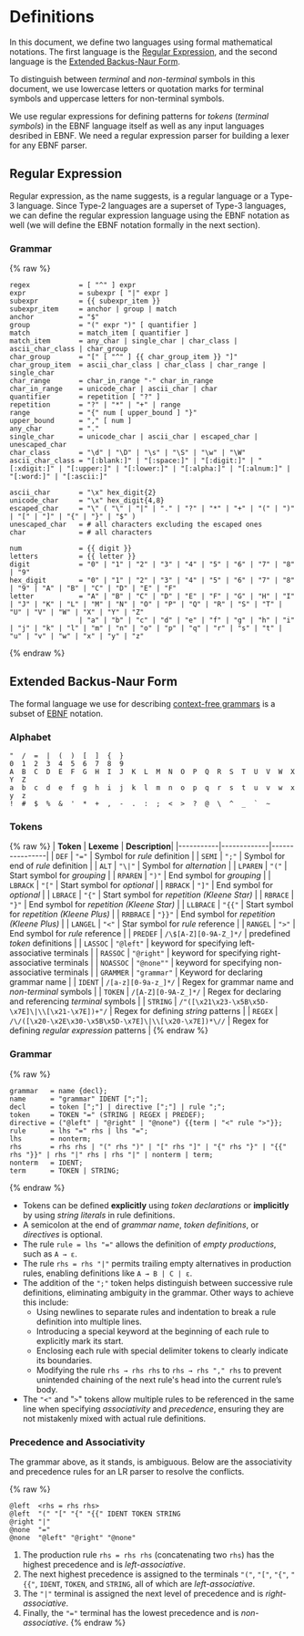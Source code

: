 # Definitions

In this document, we define two languages using formal mathematical notations.
The first language is the [Regular Expression](https://en.wikipedia.org/wiki/Regular_expression),
and the second language is the [Extended Backus-Naur Form](https://en.wikipedia.org/wiki/Extended_Backus%E2%80%93Naur_form).

To distinguish between *terminal* and *non-terminal* symbols in this document,
we use lowercase letters or quotation marks for terminal symbols and uppercase letters for non-terminal symbols.

We use regular expressions for defining patterns for *tokens* (*terminal symbols*)
in the EBNF language itself as well as any input languages desribed in EBNF.
We need a regular expression parser for building a lexer for any EBNF parser.

## Regular Expression

Regular expression, as the name suggests, is a regular language or a Type-3 language.
Since Type-2 languages are a superset of Type-3 languages,
we can define the regular expression language using the EBNF notation as well
(we will define the EBNF notation formally in the next section).

### Grammar

{% raw %}
```
regex            = [ "^" ] expr
expr             = subexpr [ "|" expr ]
subexpr          = {{ subexpr_item }}
subexpr_item     = anchor | group | match
anchor           = "$"
group            = "(" expr ")" [ quantifier ]
match            = match_item [ quantifier ]
match_item       = any_char | single_char | char_class | ascii_char_class | char_group
char_group       = "[" [ "^" ] {{ char_group_item }} "]"
char_group_item  = ascii_char_class | char_class | char_range | single_char
char_range       = char_in_range "-" char_in_range
char_in_range    = unicode_char | ascii_char | char
quantifier       = repetition [ "?" ]
repetition       = "?" | "*" | "+" | range
range            = "{" num [ upper_bound ] "}"
upper_bound      = "," [ num ]
any_char         = "."
single_char      = unicode_char | ascii_char | escaped_char | unescaped_char
char_class       = "\d" | "\D" | "\s" | "\S" | "\w" | "\W"
ascii_char_class = "[:blank:]" | "[:space:]" | "[:digit:]" | "[:xdigit:]" | "[:upper:]" | "[:lower:]" | "[:alpha:]" | "[:alnum:]" | "[:word:]" | "[:ascii:]"

ascii_char       = "\x" hex_digit{2}
unicode_char     = "\x" hex_digit{4,8}
escaped_char     = "\" ( "\" | "|" | "." | "?" | "*" | "+" | "(" | ")" | "[" | "]" | "{" | "}" | "$" )
unescaped_char   = # all characters excluding the escaped ones
char             = # all characters

num              = {{ digit }}
letters          = {{ letter }}
digit            = "0" | "1" | "2" | "3" | "4" | "5" | "6" | "7" | "8" | "9"
hex_digit        = "0" | "1" | "2" | "3" | "4" | "5" | "6" | "7" | "8" | "9" | "A" | "B" | "C" | "D" | "E" | "F"
letter           = "A" | "B" | "C" | "D" | "E" | "F" | "G" | "H" | "I" | "J" | "K" | "L" | "M" | "N" | "O" | "P" | "Q" | "R" | "S" | "T" | "U" | "V" | "W" | "X" | "Y" | "Z"
                 | "a" | "b" | "c" | "d" | "e" | "f" | "g" | "h" | "i" | "j" | "k" | "l" | "m" | "n" | "o" | "p" | "q" | "r" | "s" | "t" | "u" | "v" | "w" | "x" | "y" | "z"
```
{% endraw %}

## Extended Backus-Naur Form

The formal language we use for describing [context-free grammars](https://en.wikipedia.org/wiki/Context-free_grammar)
is a subset of [EBNF](https://en.wikipedia.org/wiki/Extended_Backus%E2%80%93Naur_form) notation.

### Alphabet

```
"  /  =  |  (  )  [  ]  {  }
0  1  2  3  4  5  6  7  8  9
A  B  C  D  E  F  G  H  I  J  K  L  M  N  O  P  Q  R  S  T  U  V  W  X  Y  Z
a  b  c  d  e  f  g  h  i  j  k  l  m  n  o  p  q  r  s  t  u  v  w  x  y  z
!  #  $  %  &  '  *  +  ,  -  .  :  ;  <  >  ?  @  \  ^  _  `  ~
```

### Tokens

{% raw %}
| **Token** | **Lexeme**  | **Description**|
|-----------|-------------|----------------|
| `DEF`     | `"="`  | Symbol for *rule* definition |
| `SEMI`    | `";"`  | Symbol for end of *rule* definition |
| `ALT`     | `"\|"` | Symbol for *alternation* |
| `LPAREN`  | `"("`  | Start symbol for *grouping* |
| `RPAREN`  | `")"`  | End symbol for *grouping* |
| `LBRACK`  | `"["`  | Start symbol for *optional* |
| `RBRACK`  | `"]"`  | End symbol for *optional* |
| `LBRACE`  | `"{"`  | Start symbol for *repetition (Kleene Star)* |
| `RBRACE`  | `"}"`  | End symbol for *repetition (Kleene Star)* |
| `LLBRACE` | `"{{"` | Start symbol for *repetition (Kleene Plus)* |
| `RRBRACE` | `"}}"` | End symbol for *repetition (Kleene Plus)* |
| `LANGEL`  | `"<"`  | Star symbol for *rule* reference |
| `RANGEL`  | `">"`  | End symbol for *rule* reference |
| `PREDEF`  | `/\$[A-Z][0-9A-Z_]*/` | predefined *token* definitions |
| `LASSOC`  | `"@left"`  | keyword for specifying left-associative terminals |
| `RASSOC`  | `"@right"` | keyword for specifying right-associative terminals |
| `NOASSOC` | `"@none""` | keyword for specifying non-associative terminals |
| `GRAMMER` | `"grammar"` | Keyword for declaring grammar name |
| `IDENT`   | `/[a-z][0-9a-z_]*/` | Regex for grammar name and *non-terminal* symbols |
| `TOKEN`   | `/[A-Z][0-9A-Z_]*/` | Regex for declaring and referencing *terminal* symbols |
| `STRING`  | `/"([\x21\x23-\x5B\x5D-\x7E]\|\\[\x21-\x7E])+"/` | Regex for defining *string* patterns |
| `REGEX`   | `/\/([\x20-\x2E\x30-\x5B\x5D-\x7E]\|\\[\x20-\x7E])*\//` | Regex for defining *regular expression* patterns |
{% endraw %}

### Grammar

{% raw %}
```
grammar   = name {decl};
name      = "grammar" IDENT [";"];
decl      = token [";"] | directive [";"] | rule ";";
token     = TOKEN "=" (STRING | REGEX | PREDEF);
directive = ("@left" | "@right" | "@none") {{term | "<" rule ">"}};
rule      = lhs "=" rhs | lhs "=";
lhs       = nonterm;
rhs       = rhs rhs | "(" rhs ")" | "[" rhs "]" | "{" rhs "}" | "{{" rhs "}}" | rhs "|" rhs | rhs "|" | nonterm | term;
nonterm   = IDENT;
term      = TOKEN | STRING;
```
{% endraw %}

  - Tokens can be defined **explicitly** using *token declarations*
    or **implicitly** by using *string literals* in rule definitions.
  - A semicolon at the end of *grammar name*, *token definitions*, or *directives* is optional.
  - The rule `rule = lhs "="` allows the definition of *empty productions*, such as `A → ε`.
  - The rule `rhs = rhs "|"` permits trailing empty alternatives in production rules,
    enabling definitions like `A → B | C | ε`.
  - The addition of the `";"` token helps distinguish between successive rule definitions,
    eliminating ambiguity in the grammar. Other ways to achieve this include:
      - Using newlines to separate rules and indentation to break a rule definition into multiple lines.
      - Introducing a special keyword at the beginning of each rule to explicitly mark its start.
      - Enclosing each rule with special delimiter tokens to clearly indicate its boundaries.
      - Modifying the rule `rhs → rhs rhs` to `rhs → rhs "," rhs`
        to prevent unintended chaining of the next rule's head into the current rule’s body.
  - The `"<"` and "`>`" tokens allow multiple rules to be referenced in the same line when
    specifying *associativity* and *precedence*, ensuring they are not mistakenly mixed with actual rule definitions.

### Precedence and Associativity

The grammar above, as it stands, is ambiguous.
Below are the associativity and precedence rules for an LR parser to resolve the conflicts.

{% raw %}
```
@left  <rhs = rhs rhs>
@left  "(" "[" "{" "{{" IDENT TOKEN STRING
@right "|"
@none  "="
@none  "@left" "@right" "@none"
```

  1. The production rule `rhs = rhs rhs` (concatenating two `rhs`)
     has the highest precedence and is *left-associative*.
  2. The next highest precedence is assigned to the terminals
     `"("`, `"["`, `"{"`, `"{{"`, `IDENT`, `TOKEN`, and `STRING`, all of which are *left-associative*.
  3. The `"|"` terminal is assigned the next level of precedence and is *right-associative*.
  4. Finally, the `"="` terminal has the lowest precedence and is *non-associative*.
{% endraw %}
